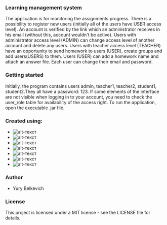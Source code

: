 ### Learning management system
The application is for monitoring the assignments progress. 
There is a possibility to register new users (initially all of the users have USER access level).
An account is verified by the link which an administrator receives in his email (without this, account wouldn't be active). 
Users with administrator access level (ADMIN) can change access level of another account and delete any users.
Users with teacher access level (TEACHER) have an opportunity to send homework to users (USER), create groups and add users(USERS) to them.
Users (USER) can add a homework name and attach an answer file.
Each user can change their email and password.

### Getting started
Initially, the program contains users admin, teacher1, teacher2, student1, student2.They all have a password: 123.
If some elements of the interface are not visible when logging in to your account, you need to check the user_role table for availability of the access right.
To run the application, open the executable .jar file.

### Created using:
* ![alt-текст](https://code.scottshipp.com/wp-content/uploads/2017/09/maven-logo-black-on-white-300x76.png "Maven")
* ![alt-текст](https://colevit.com/wp-content/uploads/2019/04/Group-242.png "Spring Framework")
* ![alt-текст](https://flywaydb.org/assets/logo/flyway-logo-tm.png "Flyway")
* ![alt-текст](http://www.formadoresit.es/wp-content/uploads/2018/07/freemaker.png "Freemarker")
* ![alt-текст](https://upload.wikimedia.org/wikipedia/commons/2/22/Hibernate_logo_a.png "Hibernate")
* ![alt-текст](https://tapen.ru/uploads/mariadb-usa-inc.png "MariaDB")
* ![alt-текст](https://i.stack.imgur.com/dMXbE.png "Bootstrap")

### Author
* Yury Belkevich

### License
This project is licensed under a MIT license - see the LICENSE file for details.
